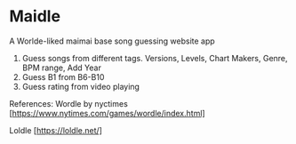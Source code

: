 # Maidle
A Worlde-liked maimai base song guessing website app

1. Guess songs from different tags. Versions, Levels, Chart Makers, Genre, BPM range, Add Year
2. Guess B1 from B6-B10
3. Guess rating from video playing


References:
Wordle by nyctimes
[https://www.nytimes.com/games/wordle/index.html]

Loldle
[https://loldle.net/]
